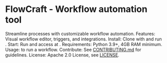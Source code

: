# FlowCraft - Workflow automation tool
Streamline processes with customizable workflow automation.
Features: Visual workflow editor, triggers, and integrations.
Install: Clone with  and run .
Start: Run  and access at .
Requirements: Python 3.9+, 4GB RAM minimum.
Usage:  to run a workflow.
Contribute: See [CONTRIBUTING.md](CONTRIBUTING.md) for guidelines.
License: Apache 2.0 License, see [LICENSE](LICENSE).

